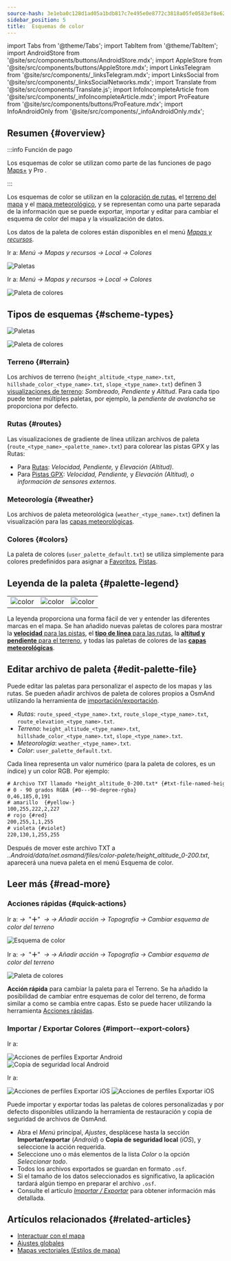```yaml
---
source-hash: 3e1eba0c128d1ad05a1bdb817c7e495e0e8772c3818a05fe0583ef8e6277b1c5
sidebar_position: 5
title:  Esquemas de color
---
```


import Tabs from '@theme/Tabs';
import TabItem from '@theme/TabItem';
import AndroidStore from '@site/src/components/buttons/AndroidStore.mdx';
import AppleStore from '@site/src/components/buttons/AppleStore.mdx';
import LinksTelegram from '@site/src/components/_linksTelegram.mdx';
import LinksSocial from '@site/src/components/_linksSocialNetworks.mdx';
import Translate from '@site/src/components/Translate.js';
import InfoIncompleteArticle from '@site/src/components/_infoIncompleteArticle.mdx';
import ProFeature from '@site/src/components/buttons/ProFeature.mdx';
import InfoAndroidOnly from '@site/src/components/_infoAndroidOnly.mdx';


## Resumen {#overview}

:::info Función de pago

Los esquemas de color se utilizan como parte de las funciones de pago [Maps+](../purchases/index.md) y Pro <ProFeature />.  

:::

Los esquemas de color se utilizan en la [coloración de rutas](#routes), el [terreno del mapa](#terrain) y el [mapa meteorológico](#weather), y se representan como una parte separada de la información que se puede exportar, importar y editar para cambiar el esquema de color del mapa y la visualización de datos.

Los datos de la paleta de colores están disponibles en el menú [*Mapas y recursos*](../personal/maps-resources.md#local-menu).

<Tabs groupId="operating-systems" queryString="current-os">

<TabItem value="android" label="Android">

Ir a: *Menú → Mapas y recursos → Local → Colores*

![Paletas](@site/static/img/personal/color-schemes/colors.png)

</TabItem>

<TabItem value="ios" label="iOS">

Ir a: *Menú → Mapas y recursos → Local → Colores*

![Paleta de colores](@site/static/img/personal/color-schemes/color_palette_ios.png)

</TabItem>

</Tabs>


## Tipos de esquemas {#scheme-types}

<Tabs groupId="operating-systems" queryString="current-os">

<TabItem value="android" label="Android">

![Paletas](@site/static/img/personal/color-schemes/palette.png)

</TabItem>

<TabItem value="ios" label="iOS">

![Paleta de colores](@site/static/img/personal/color-schemes/color_altitude.png)

</TabItem>

</Tabs>


### Terreno {#terrain}

Los archivos de terreno (`height_altitude_<type_name>.txt`, `hillshade_color_<type_name>.txt`, `slope_<type_name>.txt`) definen 3 [visualizaciones de terreno](../plugins/topography.md#hillshade-slope-and-altitude-layers): *Sombreado, Pendiente* y *Altitud*. Para cada tipo puede tener múltiples paletas, por ejemplo, la *pendiente de avalancha* se proporciona por defecto.

### Rutas {#routes}

Las visualizaciones de gradiente de línea utilizan archivos de paleta (`route_<type_name>_<palette_name>.txt`) para colorear las pistas GPX y las Rutas:

- Para [Rutas](../navigation/guidance/map-during-navigation.md#color): *Velocidad, Pendiente,* y *Elevación (Altitud)*.
- Para [Pistas GPX](../map/tracks/appearance#track-colors-in-gpx-files): *Velocidad, Pendiente,* y *Elevación (Altitud), o información de sensores externos*.

### Meteorología {#weather}

Los archivos de paleta meteorológica (`weather_<type_name>.txt`) definen la visualización para las [capas meteorológicas](../plugins/weather.md#weather-layers).

### Colores {#colors}

La paleta de colores (`user_palette_default.txt`) se utiliza simplemente para colores predefinidos para asignar a [Favoritos](./favorites.md), [Pistas](./tracks/).


## Leyenda de la paleta {#palette-legend}

<table class="image">
    <tr>
        <td><img src={require('@site/static/img/personal/color-schemes/legend.png').default} alt="color"/></td>
        <td><img src={require('@site/static/img/personal/color-schemes/legend_1.png').default} alt="color"/></td>
        <td><img src={require('@site/static/img/personal/color-schemes/legend_2.png').default} alt="color"/></td>
    </tr>
</table>


La leyenda proporciona una forma fácil de ver y entender las diferentes marcas en el mapa. Se han añadido nuevas paletas de colores para mostrar la [**velocidad** para las pistas](../map/tracks/appearance#track-colors-in-gpx-files), el [**tipo de línea** para las rutas](../navigation/guidance/map-during-navigation.md#color), la [**altitud y pendiente** para el terreno](../plugins/topography.md#default-color-scheme), y todas las paletas de colores de las [**capas meteorológicas**](../plugins/weather.md#weather-layers).


## Editar archivo de paleta {#edit-palette-file}

Puede editar las paletas para personalizar el aspecto de los mapas y las rutas. Se pueden añadir archivos de paleta de colores propios a OsmAnd utilizando la herramienta de [importación/exportación](./import-export.md).

- *Rutas*: `route_speed_<type_name>.txt`, `route_slope_<type_name>.txt`, `route_elevation_<type_name>.txt`.
- *Terreno*: `height_altitude_<type_name>.txt`, `hillshade_color_<type_name>.txt`, `slope_<type_name>.txt`.
- *Meteorología*: `weather_<type_name>.txt`.
- *Color*: `user_palette_default.txt`.

Cada línea representa un valor numérico (para la paleta de colores, es un índice) y un color RGB. Por ejemplo:

```xml
# Archivo TXT llamado *height_altitude_0-200.txt* {#txt-file-named-heightaltitude0-200txt}
# 0 - 90 grados RGBA {#0---90-degree-rgba}
0,46,185,0,191
# amarillo  {#yellow-}
100,255,222,2,227
# rojo {#red}
200,255,1,1,255
# violeta {#violet}
220,130,1,255,255

```

Después de mover este archivo TXT a *..Android/data/net.osmand/files/color-palete/height_altitude_0-200.txt*, aparecerá una nueva paleta en el menú Esquema de color.


## Leer más {#read-more}

### Acciones rápidas {#quick-actions}

<Tabs groupId="operating-systems" queryString="current-os">

<TabItem value="android" label="Android">

Ir a: *<Translate ios="true" ids="shared_string_menu,layer_map_appearance,shared_string_buttons,custom_buttons"/> →*&nbsp;  "**＋**"  &nbsp;*→ <Translate ios="true" ids="add_button"/>*  *→ Añadir acción → Topografía → Cambiar esquema de color del terreno*

![Esquema de color](@site/static/img/widgets/color_scheme.png)

</TabItem>

<TabItem value="ios" label="iOS">

Ir a: *<Translate ios="true" ids="shared_string_menu,layer_map_appearance,shared_string_buttons,custom_buttons"/> →*&nbsp;  "**＋**"  &nbsp;*→ <Translate ios="true" ids="add_button"/>*  *→ Añadir acción → Topografía → Cambiar esquema de color del terreno*

![Paleta de colores](@site/static/img/personal/color-schemes/color_scheme_qa_ios.png)

</TabItem>

</Tabs>

**Acción rápida** para cambiar la paleta para el Terreno. Se ha añadido la posibilidad de cambiar entre esquemas de color del terreno, de forma similar a como se cambia entre capas. Esto se puede hacer utilizando la herramienta [Acciones rápidas](../widgets/quick-action.md#configure-map).  


### Importar / Exportar Colores {#import--export-colors}

<Tabs groupId="operating-systems" queryString="current-os">

<TabItem value="android" label="Android">

Ir a: *<Translate android="true" ids="shared_string_menu,shared_string_settings,import_export,export_to_file"/>*  

![Acciones de perfiles Exportar Android](@site/static/img/personal/profiles/profile_actions_export_1_andr.png)   ![Copia de seguridad local Android](@site/static/img/personal/profiles/profile_actions_export_3_andr.png)

</TabItem>

<TabItem value="ios" label="iOS">

Ir a: *<Translate ios="true" ids="shared_string_menu,shared_string_settings,local_backup,backup_into_file"/>*

![Acciones de perfiles Exportar iOS](@site/static/img/personal/profiles/profile_actions_export_1_ios.png)    ![Acciones de perfiles Exportar iOS](@site/static/img/personal/profiles/profile_actions_export_3_ios.png)

</TabItem>

</Tabs>

Puede importar y exportar todas las paletas de colores personalizadas y por defecto disponibles utilizando la herramienta de restauración y copia de seguridad de archivos de OsmAnd.

- Abra el *Menú* principal, *Ajustes*, desplácese hasta la sección **Importar/exportar** (*Android*) o **Copia de seguridad local** (*iOS*), y seleccione la acción requerida.
- Seleccione uno o más elementos de la lista *Color* o la opción *Seleccionar todo*.
- Todos los archivos exportados se guardan en formato `.osf`.
- Si el tamaño de los datos seleccionados es significativo, la aplicación tardará algún tiempo en preparar el archivo `.osf`.
- Consulte el artículo [*Importar / Exportar*](../personal/import-export.md) para obtener información más detallada.


## Artículos relacionados {#related-articles}

- [Interactuar con el mapa](../../user/map/interact-with-map.md)
- [Ajustes globales](../../user/personal/global-settings.md)
- [Mapas vectoriales (Estilos de mapa)](../../user/map/vector-maps.md)